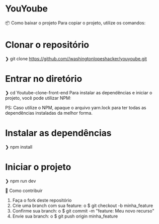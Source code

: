 # YouYoube
📦️ Como baixar o projeto
Para copiar o projeto, utilize os comandos:
  # Clonar o repositório
  ❯ git clone https://github.com//washingtonlopeshacker/youyoube.git

  # Entrar no diretório
  ❯ cd Youtube-clone-front-end
Para instalar as dependências e iniciar o projeto, você pode utilizar NPM:

PS: Caso utilize o NPM, apaque o arquivo yarn.lock para ter todas as dependências instaladas da melhor forma.
  # Instalar as dependências
  ❯ npm install

  # Iniciar o projeto
  ❯ npm run dev

  🤔️ Como contribuir
1.	Faça o fork deste repositório
2.	Crie uma branch com sua feature:
o	$ git checkout -b minha_feature
3.	Confirme sua branch:
o	$ git commit -m "feature: Meu novo recurso"
4.	Envie sua branch:
o	$ git push origin minha_feature



